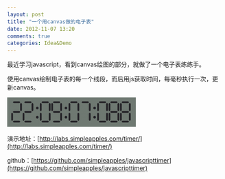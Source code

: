 ```yaml
---
layout: post
title: "一个用canvas做的电子表"
date: 2012-11-07 13:20
comments: true
categories: Idea&Demo
---
```


最近学习javascript，看到canvas绘图的部分，就做了一个电子表练练手。

使用canvas绘制电子表的每一个线段，而后用js获取时间，每毫秒执行一次，更新canvas。

![Alt text](/upload/timer-300x69.png)


演示地址：[http://labs.simpleapples.com/timer/](http://labs.simpleapples.com/timer/)

github：[https://github.com/simpleapples/javascripttimer](https://github.com/simpleapples/javascripttimer)